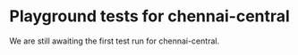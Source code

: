 # Playground tests for chennai-central
We are still awaiting the first test run for chennai-central.
